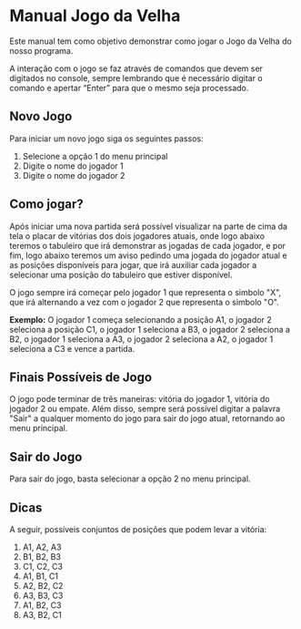 # Manual Jogo da Velha

Este manual tem como objetivo demonstrar como jogar o Jogo da Velha do nosso programa.

A interação com o jogo se faz através de comandos que devem ser digitados no console, sempre lembrando que é necessário digitar o comando e apertar “Enter” para que o mesmo seja processado.

## Novo Jogo

Para iniciar um novo jogo siga os seguintes passos: 
1. Selecione a opção 1 do menu principal
2. Digite o nome do jogador 1
3. Digite o nome do jogador 2

## Como jogar?

Após iniciar uma nova partida será possível visualizar na parte de cima da tela o placar de vitórias dos dois jogadores atuais, onde logo abaixo teremos o tabuleiro que irá demonstrar as jogadas de cada jogador, e por fim, logo abaixo teremos um aviso pedindo uma jogada do jogador atual e as posições disponíveis para jogar, que irá auxiliar cada jogador a selecionar uma posição do tabuleiro que estiver disponível.

O jogo sempre irá começar pelo jogador 1 que representa o simbolo "X", que irá alternando a vez com o jogador 2 que representa o simbolo "O".

**Exemplo:** O jogador 1 começa selecionando a posição A1, o jogador 2 seleciona a posição C1, o jogador 1 seleciona a B3, o jogador 2 seleciona a B2, o jogador 1 seleciona a A3, o jogador 2 seleciona a A2, o jogador 1 seleciona a C3 e vence a partida.

## Finais Possíveis de Jogo

O jogo pode terminar de três maneiras: vitória do jogador 1, vitória do jogador 2 ou empate. Além disso, sempre será possível digitar a palavra "Sair" a qualquer momento do jogo para sair do jogo atual, retornando ao menu principal.

## Sair do Jogo

Para sair do jogo, basta selecionar a opção 2 no menu principal.

## Dicas

A seguir, possíveis conjuntos de posições que podem levar a vitória:
1. A1, A2, A3
2. B1, B2, B3
3. C1, C2, C3
4. A1, B1, C1
5. A2, B2, C2
6. A3, B3, C3
7. A1, B2, C3
8. A3, B2, C1
